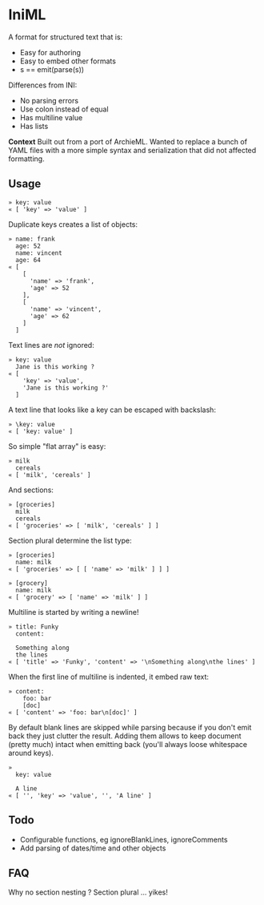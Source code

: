 
# IniML

A format for structured text that is:

- Easy for authoring
- Easy to embed other formats
- s == emit(parse(s))

Differences from INI:
- No parsing errors
- Use colon instead of equal
- Has multiline value
- Has lists

**Context** Built out from a port of ArchieML.
Wanted to replace a bunch of YAML files with a more simple syntax
and serialization that did not affected formatting.


## Usage

    » key: value
    « [ 'key' => 'value' ]

Duplicate keys creates a list of objects:

    » name: frank
      age: 52
      name: vincent
      age: 64
    « [
        [
          'name' => 'frank',
          'age' => 52
        ],
        [
          'name' => 'vincent',
          'age' => 62
        ]
      ]

Text lines are *not* ignored:

    » key: value
      Jane is this working ?
    « [
        'key' => 'value',
        'Jane is this working ?'
      ]

A text line that looks like a key can be escaped with backslash:

    » \key: value
    « [ 'key: value' ]

So simple "flat array" is easy:

    » milk
      cereals
    « [ 'milk', 'cereals' ]

And sections:

    » [groceries]
      milk
      cereals
    « [ 'groceries' => [ 'milk', 'cereals' ] ]

Section plural determine the list type:

    » [groceries]
      name: milk
    « [ 'groceries' => [ [ 'name' => 'milk' ] ] ]

    » [grocery]
      name: milk
    « [ 'grocery' => [ 'name' => 'milk' ] ]

Multiline is started by writing a newline!

    » title: Funky
      content:

      Something along
      the lines
    « [ 'title' => 'Funky', 'content' => '\nSomething along\nthe lines' ]

When the first line of multiline is indented, it embed raw text:

    » content:
        foo: bar
        [doc]
    « [ 'content' => 'foo: bar\n[doc]' ]

By default blank lines are skipped while parsing because if you don't emit back
they just clutter the result. Adding them allows to keep document (pretty much)
intact when emitting back (you'll always loose whitespace around keys).

    »
      key: value

      A line
    « [ '', 'key' => 'value', '', 'A line' ]


## Todo

* Configurable functions, eg ignoreBlankLines, ignoreComments
* Add parsing of dates/time and other objects

## FAQ

Why no section nesting ?
Section plural ... yikes!

